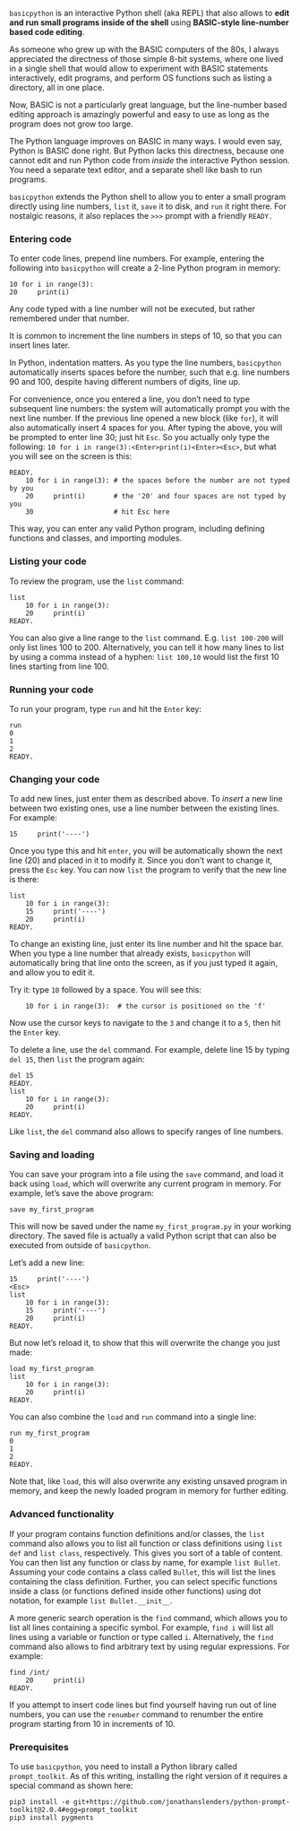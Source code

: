 `basicpython` is an interactive Python shell (aka REPL) that also allows to
**edit and run small programs inside of the shell** using **BASIC-style
line-number based code editing**.

As someone who grew up with the BASIC computers of the 80s, I always appreciated
the directness of those simple 8-bit systems, where one lived in a single shell
that would allow to experiment with BASIC statements interactively, edit
programs, and perform OS functions such as listing a directory, all in one
place.

Now, BASIC is not a particularly great language, but the line-number based
editing approach is amazingly powerful and easy to use as long as the program
does not grow too large.

The Python language improves on BASIC in many ways. I would even say, Python is
BASIC done right. But Python lacks this directness, because one cannot edit and
run Python code from *inside* the interactive Python session. You need a
separate text editor, and a separate shell like bash to run programs.

`basicpython` extends the Python shell to allow you to enter a small program
directly using line numbers, `list` it, `save` it to disk, and `run` it right
there. For nostalgic reasons, it also replaces the `>>>` prompt with a friendly
`READY.`

### Entering code

To enter code lines, prepend line numbers. For example, entering the following
into `basicpython` will create a 2-line Python program in memory:

~~~~~~~~~~~~~~~~~~~~~~~~~~~~~~~~~~~~~~~~~~~~~~~~~~~~~~~~~~~~~~~~~~~~~~~~~~~~~~~~
10 for i in range(3):
20     print(i)
~~~~~~~~~~~~~~~~~~~~~~~~~~~~~~~~~~~~~~~~~~~~~~~~~~~~~~~~~~~~~~~~~~~~~~~~~~~~~~~~

Any code typed with a line number will not be executed, but rather remembered
under that number.

It is common to increment the line numbers in steps of 10, so that you can
insert lines later.

In Python, indentation matters. As you type the line numbers, `basicpython`
automatically inserts spaces before the number, such that e.g. line numbers 90
and 100, despite having different numbers of digits, line up.

For convenience, once you entered a line, you don’t need to type subsequent line
numbers: the system will automatically prompt you with the next line number. If
the previous line opened a new block (like `for`), it will also automatically
insert 4 spaces for you. After typing the above, you will be prompted to enter
line 30; just hit `Esc`. So you actually only type the following: `10 for i in
range(3):<Enter>print(i)<Enter><Esc>`, but what you will see on the screen is
this:

~~~~~~~~~~~~~~~~~~~~~~~~~~~~~~~~~~~~~~~~~~~~~~~~~~~~~~~~~~~~~~~~~~~~~~~~~~~~~~~~
READY.
    10 for i in range(3): # the spaces before the number are not typed by you
    20     print(i)       # the '20' and four spaces are not typed by you
    30                    # hit Esc here
~~~~~~~~~~~~~~~~~~~~~~~~~~~~~~~~~~~~~~~~~~~~~~~~~~~~~~~~~~~~~~~~~~~~~~~~~~~~~~~~

This way, you can enter any valid Python program, including defining functions
and classes, and importing modules.

### Listing your code

To review the program, use the `list` command:

~~~~~~~~~~~~~~~~~~~~~~~~~~~~~~~~~~~~~~~~~~~~~~~~~~~~~~~~~~~~~~~~~~~~~~~~~~~~~~~~
list
    10 for i in range(3):
    20     print(i)
READY.
~~~~~~~~~~~~~~~~~~~~~~~~~~~~~~~~~~~~~~~~~~~~~~~~~~~~~~~~~~~~~~~~~~~~~~~~~~~~~~~~

You can also give a line range to the `list` command. E.g. `list 100-200` will
only list lines 100 to 200. Alternatively, you can tell it how many lines to
list by using a comma instead of a hyphen: `list 100,10` would list the first 10
lines starting from line 100.

### Running your code

To run your program, type `run` and hit the `Enter` key:

~~~~~~~~~~~~~~~~~~~~~~~~~~~~~~~~~~~~~~~~~~~~~~~~~~~~~~~~~~~~~~~~~~~~~~~~~~~~~~~~
run
0
1
2
READY.
~~~~~~~~~~~~~~~~~~~~~~~~~~~~~~~~~~~~~~~~~~~~~~~~~~~~~~~~~~~~~~~~~~~~~~~~~~~~~~~~

### Changing your code

To add new lines, just enter them as described above. To *insert* a new line
between two existing ones, use a line number between the existing lines. For
example:

~~~~~~~~~~~~~~~~~~~~~~~~~~~~~~~~~~~~~~~~~~~~~~~~~~~~~~~~~~~~~~~~~~~~~~~~~~~~~~~~
15     print('----')
~~~~~~~~~~~~~~~~~~~~~~~~~~~~~~~~~~~~~~~~~~~~~~~~~~~~~~~~~~~~~~~~~~~~~~~~~~~~~~~~

Once you type this and hit `enter`, you will be automatically shown the next
line (20) and placed in it to modify it. Since you don’t want to change it,
press the `Esc` key. You can now `list` the program to verify that the new line
is there:

~~~~~~~~~~~~~~~~~~~~~~~~~~~~~~~~~~~~~~~~~~~~~~~~~~~~~~~~~~~~~~~~~~~~~~~~~~~~~~~~
list
    10 for i in range(3):
    15     print('----')
    20     print(i)
READY.
~~~~~~~~~~~~~~~~~~~~~~~~~~~~~~~~~~~~~~~~~~~~~~~~~~~~~~~~~~~~~~~~~~~~~~~~~~~~~~~~

To change an existing line, just enter its line number and hit the space bar.
When you type a line number that already exists, `basicpython` will
automatically bring that line onto the screen, as if you just typed it again,
and allow you to edit it.

Try it: type `10` followed by a space. You will see this:

~~~~~~~~~~~~~~~~~~~~~~~~~~~~~~~~~~~~~~~~~~~~~~~~~~~~~~~~~~~~~~~~~~~~~~~~~~~~~~~~
    10 for i in range(3):  # the cursor is positioned on the 'f'
~~~~~~~~~~~~~~~~~~~~~~~~~~~~~~~~~~~~~~~~~~~~~~~~~~~~~~~~~~~~~~~~~~~~~~~~~~~~~~~~

Now use the cursor keys to navigate to the `3` and change it to a `5`, then hit
the `Enter` key.

To delete a line, use the `del` command. For example, delete line 15 by typing
`del 15`, then `list` the program again:

~~~~~~~~~~~~~~~~~~~~~~~~~~~~~~~~~~~~~~~~~~~~~~~~~~~~~~~~~~~~~~~~~~~~~~~~~~~~~~~~
del 15
READY.
list
    10 for i in range(3):
    20     print(i)
READY.
~~~~~~~~~~~~~~~~~~~~~~~~~~~~~~~~~~~~~~~~~~~~~~~~~~~~~~~~~~~~~~~~~~~~~~~~~~~~~~~~

Like `list`, the `del` command also allows to specify ranges of line numbers.

### Saving and loading

You can save your program into a file using the `save` command, and load it back
using `load`, which will overwrite any current program in memory. For example,
let’s save the above program:

~~~~~~~~~~~~~~~~~~~~~~~~~~~~~~~~~~~~~~~~~~~~~~~~~~~~~~~~~~~~~~~~~~~~~~~~~~~~~~~~
save my_first_program
~~~~~~~~~~~~~~~~~~~~~~~~~~~~~~~~~~~~~~~~~~~~~~~~~~~~~~~~~~~~~~~~~~~~~~~~~~~~~~~~

This will now be saved under the name `my_first_program.py` in your working
directory. The saved file is actually a valid Python script that can also be
executed from outside of `basicpython`.

Let’s add a new line:

~~~~~~~~~~~~~~~~~~~~~~~~~~~~~~~~~~~~~~~~~~~~~~~~~~~~~~~~~~~~~~~~~~~~~~~~~~~~~~~~
15     print('----')
<Esc>
list
    10 for i in range(3):
    15     print('----')
    20     print(i)
READY.
~~~~~~~~~~~~~~~~~~~~~~~~~~~~~~~~~~~~~~~~~~~~~~~~~~~~~~~~~~~~~~~~~~~~~~~~~~~~~~~~

But now let’s reload it, to show that this will overwrite the change you just
made:

~~~~~~~~~~~~~~~~~~~~~~~~~~~~~~~~~~~~~~~~~~~~~~~~~~~~~~~~~~~~~~~~~~~~~~~~~~~~~~~~
load my_first_program
list
    10 for i in range(3):
    20     print(i)
READY.
~~~~~~~~~~~~~~~~~~~~~~~~~~~~~~~~~~~~~~~~~~~~~~~~~~~~~~~~~~~~~~~~~~~~~~~~~~~~~~~~

You can also combine the `load` and `run` command into a single line:

~~~~~~~~~~~~~~~~~~~~~~~~~~~~~~~~~~~~~~~~~~~~~~~~~~~~~~~~~~~~~~~~~~~~~~~~~~~~~~~~
run my_first_program
0
1
2
READY.
~~~~~~~~~~~~~~~~~~~~~~~~~~~~~~~~~~~~~~~~~~~~~~~~~~~~~~~~~~~~~~~~~~~~~~~~~~~~~~~~

Note that, like `load`, this will also overwrite any existing unsaved program in
memory, and keep the newly loaded program in memory for further editing.

### Advanced functionality

If your program contains function definitions and/or classes, the `list` command
also allows you to list all function or class definitions using `list def` and
`list class`, respectively. This gives you sort of a table of content. You can
then list any function or class by name, for example `list Bullet`. Assuming
your code contains a class called `Bullet`, this will list the lines containing
the class definition. Further, you can select specific functions inside a class
(or functions defined inside other functions) using dot notation, for example
`list Bullet.__init__`.

A more generic search operation is the `find` command, which allows you to list
all lines containing a specific symbol. For example, `find i` will list all
lines using a variable or function or type called `i`. Alternatively, the `find`
command also allows to find arbitrary text by using regular expressions. For
example:

~~~~~~~~~~~~~~~~~~~~~~~~~~~~~~~~~~~~~~~~~~~~~~~~~~~~~~~~~~~~~~~~~~~~~~~~~~~~~~~~
find /int/
    20     print(i)
READY.
~~~~~~~~~~~~~~~~~~~~~~~~~~~~~~~~~~~~~~~~~~~~~~~~~~~~~~~~~~~~~~~~~~~~~~~~~~~~~~~~

If you attempt to insert code lines but find yourself having run out of line
numbers, you can use the `renumber` command to renumber the entire program
starting from 10 in increments of 10.

### Prerequisites

To use `basicpython`, you need to install a Python library called
`prompt_toolkit`. As of this writing, installing the right version of it
requires a special command as shown here:

~~~~~~~~~~~~~~~~~~~~~~~~~~~~~~~~~~~~~~~~~~~~~~~~~~~~~~~~~~~~~~~~~~~~~~~~~~~~~~~~
pip3 install -e git+https://github.com/jonathanslenders/python-prompt-toolkit@2.0.4#egg=prompt_toolkit
pip3 install pygments
~~~~~~~~~~~~~~~~~~~~~~~~~~~~~~~~~~~~~~~~~~~~~~~~~~~~~~~~~~~~~~~~~~~~~~~~~~~~~~~~
